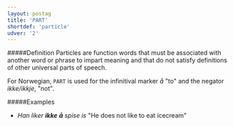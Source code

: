 ```yaml
---
layout: postag
title: 'PART'
shortdef: 'particle'
udver: '2'
---
```

#####Definition
Particles are function words that must be associated with another word or phrase to impart meaning and that do not satisfy definitions of other universal parts of speech.

For Norwegian, `PART` is used for the infinitival marker *å* "to" and the negator *ikke/ikkje*, "not".

#####Examples
* _Han liker <b>ikke</b> <b>å</b> spise is_ "He does not like to eat icecream"
<!-- Interlanguage links updated Pá kvě 14 11:08:22 CEST 2021 -->
